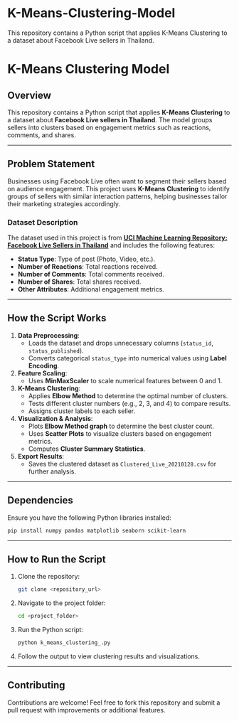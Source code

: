 # K-Means-Clustering-Model
This repository contains a Python script that applies K-Means Clustering to a dataset about Facebook Live sellers in Thailand.


# K-Means Clustering Model

## Overview
This repository contains a Python script that applies **K-Means Clustering** to a dataset about **Facebook Live sellers in Thailand**. The model groups sellers into clusters based on engagement metrics such as reactions, comments, and shares.

---

## **Problem Statement**
Businesses using Facebook Live often want to segment their sellers based on audience engagement. This project uses **K-Means Clustering** to identify groups of sellers with similar interaction patterns, helping businesses tailor their marketing strategies accordingly.

### **Dataset Description**
The dataset used in this project is from [**UCI Machine Learning Repository: Facebook Live Sellers in Thailand**](https://archive.ics.uci.edu/dataset/488/facebook+live+sellers+in+thailand) and includes the following features:
- **Status Type**: Type of post (Photo, Video, etc.).
- **Number of Reactions**: Total reactions received.
- **Number of Comments**: Total comments received.
- **Number of Shares**: Total shares received.
- **Other Attributes**: Additional engagement metrics.

---

## **How the Script Works**
1. **Data Preprocessing**:
   - Loads the dataset and drops unnecessary columns (`status_id`, `status_published`).
   - Converts categorical `status_type` into numerical values using **Label Encoding**.
2. **Feature Scaling**:
   - Uses **MinMaxScaler** to scale numerical features between 0 and 1.
3. **K-Means Clustering**:
   - Applies **Elbow Method** to determine the optimal number of clusters.
   - Tests different cluster numbers (e.g., 2, 3, and 4) to compare results.
   - Assigns cluster labels to each seller.
4. **Visualization & Analysis**:
   - Plots **Elbow Method graph** to determine the best cluster count.
   - Uses **Scatter Plots** to visualize clusters based on engagement metrics.
   - Computes **Cluster Summary Statistics**.
5. **Export Results**:
   - Saves the clustered dataset as `Clustered_Live_20210128.csv` for further analysis.

---

## **Dependencies**
Ensure you have the following Python libraries installed:
```sh
pip install numpy pandas matplotlib seaborn scikit-learn
```

---

## **How to Run the Script**
1. Clone the repository:
   ```sh
   git clone <repository_url>
   ```
2. Navigate to the project folder:
   ```sh
   cd <project_folder>
   ```
3. Run the Python script:
   ```sh
   python k_means_clustering_.py
   ```
4. Follow the output to view clustering results and visualizations.

---

## **Contributing**
Contributions are welcome! Feel free to fork this repository and submit a pull request with improvements or additional features.


